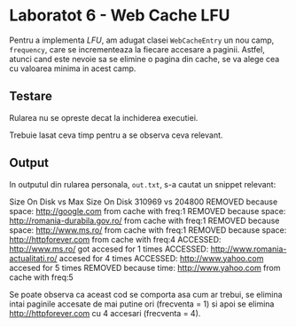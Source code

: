 # Laboratot 6 - Web Cache LFU

Pentru a implementa *LFU*, am adugat clasei `WebCacheEntry` un nou
camp, `frequency`, care se incrementeaza la fiecare accesare a paginii.
Astfel, atunci cand este nevoie sa se elimine o pagina din cache, se va
alege cea cu valoarea minima in acest camp.

## Testare
Rularea nu se opreste decat la inchiderea executiei.

Trebuie lasat ceva timp pentru a se observa ceva relevant.

## Output
In outputul din rularea personala, `out.txt`, s-a cautat un snippet relevant:

Size On Disk vs Max Size On Disk
310969 vs 204800
REMOVED because space: http://google.com from cache with freq:1
REMOVED because space: http://romania-durabila.gov.ro/ from cache with freq:1
REMOVED because space: http://www.ms.ro/ from cache with freq:1
REMOVED because space: http://httpforever.com from cache with freq:4
ACCESSED: http://www.ms.ro/ got accesed for 1 times
ACCESSED: http://www.romania-actualitati.ro/ accesed for 4 times
ACCESSED: http://www.yahoo.com accesed for 5 times
REMOVED because time: http://www.yahoo.com from cache with freq:5

Se poate observa ca aceast cod se comporta asa cum ar trebui, se elimina intai
paginile accesate de mai putine ori (frecventa = 1) si apoi se elimina
http://httpforever.com cu 4 accesari (frecventa = 4).

